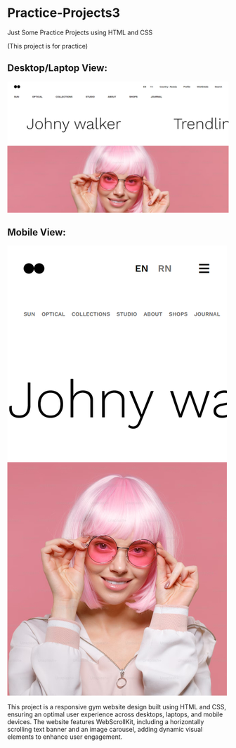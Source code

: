 <h1>Practice-Projects3</h1>
Just Some Practice Projects using HTML and CSS

(This project is for practice)

<h2>Desktop/Laptop View:</h2>

<img src="scrollkitLap.png" alt="Desktop/Laptop View">

<h2>Mobile View:</h2>

<img src="scrollkitMobile.png" alt="Mobile View">

This project is a responsive gym website design built using HTML and CSS, ensuring an optimal user experience across desktops, laptops, and mobile devices. The website features WebScrollKit, including a horizontally scrolling text banner and an image carousel, adding dynamic visual elements to enhance user engagement.
